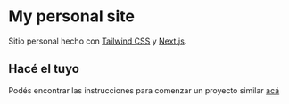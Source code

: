# My personal site

Sitio personal hecho con [Tailwind CSS](https://tailwindcss.com) y [Next.js](https://nextjs.org/).

## Hacé el tuyo

Podés encontrar las instrucciones para comenzar un proyecto similar [acá](https://github.com/zeit/next.js/tree/canary/examples/with-tailwindcss)